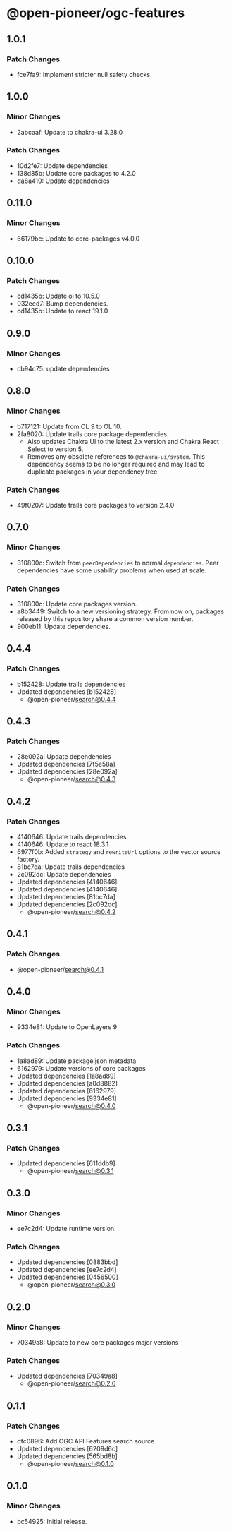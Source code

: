 # @open-pioneer/ogc-features

## 1.0.1

### Patch Changes

- fce7fa9: Implement stricter null safety checks.

## 1.0.0

### Minor Changes

- 2abcaaf: Update to chakra-ui 3.28.0

### Patch Changes

- 10d2fe7: Update dependencies
- 138d85b: Update core packages to 4.2.0
- da6a410: Update dependencies

## 0.11.0

### Minor Changes

- 66179bc: Update to core-packages v4.0.0

## 0.10.0

### Patch Changes

- cd1435b: Update ol to 10.5.0
- 032eed7: Bump dependencies.
- cd1435b: Update to react 19.1.0

## 0.9.0

### Minor Changes

- cb94c75: update dependencies

## 0.8.0

### Minor Changes

- b717121: Update from OL 9 to OL 10.
- 2fa8020: Update trails core package dependencies.
    - Also updates Chakra UI to the latest 2.x version and Chakra React Select to version 5.
    - Removes any obsolete references to `@chakra-ui/system`.
      This dependency seems to be no longer required and may lead to duplicate packages in your dependency tree.

### Patch Changes

- 49f0207: Update trails core packages to version 2.4.0

## 0.7.0

### Minor Changes

- 310800c: Switch from `peerDependencies` to normal `dependencies`. Peer dependencies have some usability problems when used at scale.

### Patch Changes

- 310800c: Update core packages version.
- a8b3449: Switch to a new versioning strategy.
  From now on, packages released by this repository share a common version number.
- 900eb11: Update dependencies.

## 0.4.4

### Patch Changes

- b152428: Update trails dependencies
- Updated dependencies [b152428]
    - @open-pioneer/search@0.4.4

## 0.4.3

### Patch Changes

- 28e092a: Update dependencies
- Updated dependencies [7f5e58a]
- Updated dependencies [28e092a]
    - @open-pioneer/search@0.4.3

## 0.4.2

### Patch Changes

- 4140646: Update trails dependencies
- 4140646: Update to react 18.3.1
- 6977f0b: Added `strategy` and `rewriteUrl` options to the vector source factory.
- 81bc7da: Update trails dependencies
- 2c092dc: Update dependencies
- Updated dependencies [4140646]
- Updated dependencies [4140646]
- Updated dependencies [81bc7da]
- Updated dependencies [2c092dc]
    - @open-pioneer/search@0.4.2

## 0.4.1

### Patch Changes

- @open-pioneer/search@0.4.1

## 0.4.0

### Minor Changes

- 9334e81: Update to OpenLayers 9

### Patch Changes

- 1a8ad89: Update package.json metadata
- 6162979: Update versions of core packages
- Updated dependencies [1a8ad89]
- Updated dependencies [a0d8882]
- Updated dependencies [6162979]
- Updated dependencies [9334e81]
    - @open-pioneer/search@0.4.0

## 0.3.1

### Patch Changes

- Updated dependencies [611ddb9]
    - @open-pioneer/search@0.3.1

## 0.3.0

### Minor Changes

- ee7c2d4: Update runtime version.

### Patch Changes

- Updated dependencies [0883bbd]
- Updated dependencies [ee7c2d4]
- Updated dependencies [0456500]
    - @open-pioneer/search@0.3.0

## 0.2.0

### Minor Changes

- 70349a8: Update to new core packages major versions

### Patch Changes

- Updated dependencies [70349a8]
    - @open-pioneer/search@0.2.0

## 0.1.1

### Patch Changes

- dfc0896: Add OGC API Features search source
- Updated dependencies [6209d6c]
- Updated dependencies [565bd8b]
    - @open-pioneer/search@0.1.0

## 0.1.0

### Minor Changes

- bc54925: Initial release.
